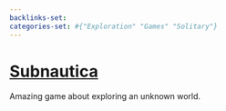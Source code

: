 ```yaml
---
backlinks-set: 
categories-set: #{"Exploration" "Games" "Solitary"}
---
```

# [Subnautica](https://unknownworlds.com/subnautica/)

Amazing game about exploring an unknown world.
